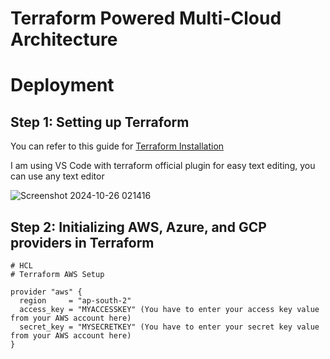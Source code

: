 # Terraform Powered Multi-Cloud Architecture
# Deployment
## Step 1: Setting up Terraform

You can refer to this guide for [Terraform Installation](https://developer.hashicorp.com/terraform/tutorials/aws-get-started/install-cli)

I am using VS Code with terraform official plugin for easy text editing, you can use any text editor

![Screenshot 2024-10-26 021416](https://github.com/user-attachments/assets/99b1b25e-43c2-4064-87c8-0bdd91111e27)

## Step 2: Initializing AWS, Azure, and GCP providers in Terraform

```hcl
# HCL
# Terraform AWS Setup

provider "aws" {
  region     = "ap-south-2"
  access_key = "MYACCESSKEY" (You have to enter your access key value from your AWS account here)
  secret_key = "MYSECRETKEY" (You have to enter your secret key value from your AWS account here)
}
